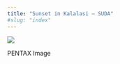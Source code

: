```yaml
---
title: "Sunset in Kalalasi – SUDA"
#slug: "index"
---
```


[![](/wp-content/2011/12/56-300x225.jpg)](/wp-content/2011/12/56.jpg)

PENTAX Image